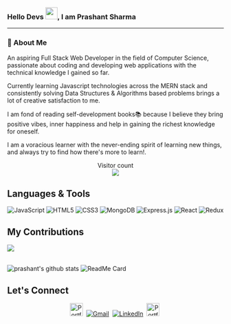 <h3>Hello Devs <img src="https://media.giphy.com/media/hvRJCLFzcasrR4ia7z/giphy.gif" width="28">, I am Prashant Sharma</h3>
<hr>

<h3>📖 About Me</h3>
<p></p>
<p>
  An aspiring Full Stack Web Developer in the field of Computer Science, passionate about coding and developing web applications with the technical knowledge I gained so far.

Currently learning Javascript technologies across the MERN stack and consistently solving Data Structures & Algorithms based problems brings a lot of creative satisfaction to me.

I am fond of reading self-development books📚 because I believe they bring positive vibes, inner happiness and help in gaining the richest knowledge for oneself.

I am a voracious learner with the never-ending spirit of learning new things, and always try to find how there's more to learn!.
</p>
<p></p>
<p align="center"> 
  Visitor count<br>
  <img src="https://profile-counter.glitch.me/prashantsharma142500/count.svg" />
</p>

## Languages & Tools
<p align="center">
<img alt="JavaScript" src="https://img.shields.io/badge/javascript-%23323330.svg?&style=for-the-badge&logo=javascript&logoColor=%23F7DF1E"/>
 <img alt="HTML5" src="https://img.shields.io/badge/html5-%23E34F26.svg?&style=for-the-badge&logo=html5&logoColor=white"/> 
 <img alt="CSS3" src="https://img.shields.io/badge/css3-%231572B6.svg?&style=for-the-badge&logo=css3&logoColor=white"/>
<img alt="MongoDB" src ="https://img.shields.io/badge/MongoDB-%234ea94b.svg?&style=for-the-badge&logo=mongodb&logoColor=white"/>
<img alt="Express.js" src="https://img.shields.io/badge/express.js-%23404d59.svg?&style=for-the-badge"/>
<img alt="React" src="https://img.shields.io/badge/react-%2320232a.svg?&style=for-the-badge&logo=react&logoColor=%2361DAFB"/>
<img alt="Redux" src="https://img.shields.io/badge/redux-%23593d88.svg?&style=for-the-badge&logo=redux&logoColor=white"/>
<!-- <img alt="NodeJS" src="https://img.shields.io/badge/node.js-%2343853D.svg?&style=for-the-badge&logo=node.js&logoColor=white"/> -->
 <p/>
 
## My Contributions
<img src="https://activity-graph.herokuapp.com/graph?username=Prashant-Sharma-TWS&theme=dracula&bg_color=00000000&color=878787&line=4c8ed9&point=00000000&area=true&hide_border=true"><br><br>
<!-- ![Top Langs](https://github-readme-stats.vercel.app/api/top-langs/?username=Prashant-Sharma-TWS&theme=tokyonight) -->
<span align="center">![prashant's github stats](https://github-readme-stats.vercel.app/api?username=Prashant-Sharma-TWS&show_icons=true&theme=tokyonight)</span>
<span align="center">![ReadMe Card](https://github-readme-streak-stats.herokuapp.com/?user=Prashant-Sharma-TWS&theme=tokyonight&ring=DD2727&fire=DD2727&currStreakNum=6695E6)</span>
 
## Let's Connect 
<p align="center">  
<a href="https://prashant-ku-sharma.github.io/"><img src="https://img.shields.io/badge/Portfolio-PS-blue" alt="Portfolio" height="30px" /></a>&nbsp;
<a href="mailto:ps142500@gmail.com"><img src="https://img.shields.io/badge/Gmail-D14836?style=for-the-badge&logo=gmail&logoColor=white" alt="Gmail" /></a>&nbsp;
<a href="https://www.linkedin.com/in/prashant-ku-sharma/"><img src="https://img.shields.io/badge/linkedin-%230077B5.svg?&style=for-the-badge&logo=linkedin&logoColor=white" alt="LinkedIn" /></a>&nbsp;  
<a href="https://x.com/prashant_shirma"><img src="https://img.shields.io/badge/twitter-PS-blue" alt="Portfolio" height="30px" /></a>&nbsp;
</p>
